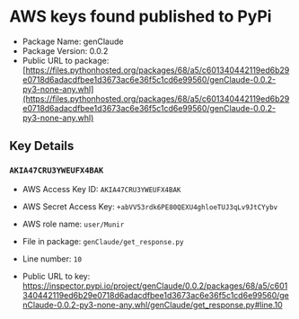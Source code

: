 # AWS keys found published to PyPi

* Package Name: genClaude
* Package Version: 0.0.2
* Public URL to package: [https://files.pythonhosted.org/packages/68/a5/c601340442119ed6b29e0718d6adacdfbee1d3673ac6e36f5c1cd6e99560/genClaude-0.0.2-py3-none-any.whl](https://files.pythonhosted.org/packages/68/a5/c601340442119ed6b29e0718d6adacdfbee1d3673ac6e36f5c1cd6e99560/genClaude-0.0.2-py3-none-any.whl)

## Key Details

### `AKIA47CRU3YWEUFX4BAK`

* AWS Access Key ID: `AKIA47CRU3YWEUFX4BAK`
* AWS Secret Access Key: `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` 
* AWS role name: `user/Munir`
* File in package: `genClaude/get_response.py`
* Line number: `10`

* Public URL to key: https://inspector.pypi.io/project/genClaude/0.0.2/packages/68/a5/c601340442119ed6b29e0718d6adacdfbee1d3673ac6e36f5c1cd6e99560/genClaude-0.0.2-py3-none-any.whl/genClaude/get_response.py#line.10


